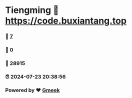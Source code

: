 # Tiengming :link: https://code.buxiantang.top 
### :page_facing_up: [7](https://code.buxiantang.top/tag.html) 
### :speech_balloon: 0 
### :hibiscus: 28915 
### :alarm_clock: 2024-07-23 20:38:56 
### Powered by :heart: [Gmeek](https://github.com/Meekdai/Gmeek)
